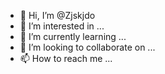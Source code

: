 - 👋 Hi, I’m @Zjskjdo
- 👀 I’m interested in ...
- 🌱 I’m currently learning ...
- 💞️ I’m looking to collaborate on ...
- 📫 How to reach me ...

<!---
Zjskjdo/Zjskjdo is a ✨ special ✨ repository because its `README.md` (this file) appears on your GitHub profile.
You can click the Preview link to take a look at your changes.
--->

